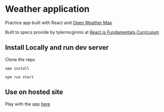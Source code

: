 # Weather application
Practice app built with React and [Open Weather Map](http://openweathermap.org/)

Built to specs provide by tylermcginnis at [React.js Fundamentals Curriculum](https://github.com/ReactjsProgram/react-fundamentals-curriculum)

## Install Locally and run dev server

Clone the repo

```npm install```

```npm run start```

## Use on hosted site

Play with the app [here](http://scottpatten.net/weather-app/)
